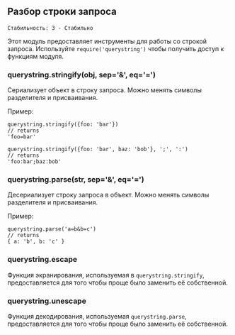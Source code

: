 ## Разбор строки запроса

    Стабильность: 3 - Стабильно


Этот модуль предоставляет инструменты для работы со строкой запроса.
Используйте `require('querystring')` чтобы получить доступ к функциям модуля.


### querystring.stringify(obj, sep='&', eq='=')

Сериализует объект в строку запроса. Можно менять символы разделителя и присваивания.

Пример:

    querystring.stringify({foo: 'bar'})
    // returns
    'foo=bar'

    querystring.stringify({foo: 'bar', baz: 'bob'}, ';', ':')
    // returns
    'foo:bar;baz:bob'

### querystring.parse(str, sep='&', eq='=')

Десериализует строку запроса в объект. Можно менять символы разделителя и присваивания.

Пример:

    querystring.parse('a=b&b=c')
    // returns
    { a: 'b', b: 'c' }

### querystring.escape

Функция экранирования, используемая в `querystring.stringify`,
предоставляется для того чтобы проще было заменить её собственной.

### querystring.unescape

Функция декодирования, используемая `querystring.parse`,
предоставляется для того чтобы проще было заменить её собственной.

